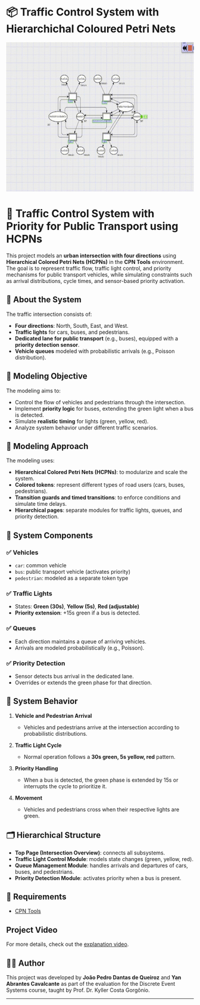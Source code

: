 # 📦 Traffic Control System with Hierarchichal Coloured Petri Nets
<p align = "center">  
<img src="sed_proj2_9s.gif" height="400"  />  
</p>  

# 🚦 Traffic Control System with Priority for Public Transport using HCPNs  

This project models an **urban intersection with four directions** using **Hierarchical Colored Petri Nets (HCPNs)** in the **CPN Tools** environment. The goal is to represent traffic flow, traffic light control, and priority mechanisms for public transport vehicles, while simulating constraints such as arrival distributions, cycle times, and sensor-based priority activation.  

## 🔧 About the System  

The traffic intersection consists of:  
- **Four directions**: North, South, East, and West.  
- **Traffic lights** for cars, buses, and pedestrians.  
- **Dedicated lane for public transport** (e.g., buses), equipped with a **priority detection sensor**.  
- **Vehicle queues** modeled with probabilistic arrivals (e.g., Poisson distribution).  

## 🎯 Modeling Objective  

The modeling aims to:  
- Control the flow of vehicles and pedestrians through the intersection.  
- Implement **priority logic** for buses, extending the green light when a bus is detected.  
- Simulate **realistic timing** for lights (green, yellow, red).  
- Analyze system behavior under different traffic scenarios.  

## 🧠 Modeling Approach  

The modeling uses:  
- **Hierarchical Colored Petri Nets (HCPNs)**: to modularize and scale the system.  
- **Colored tokens**: represent different types of road users (cars, buses, pedestrians).  
- **Transition guards and timed transitions**: to enforce conditions and simulate time delays.  
- **Hierarchical pages**: separate modules for traffic lights, queues, and priority detection.  

## 🧩 System Components  

### ✅ Vehicles  
- `car`: common vehicle  
- `bus`: public transport vehicle (activates priority)  
- `pedestrian`: modeled as a separate token type  

### ✅ Traffic Lights  
- States: **Green (30s)**, **Yellow (5s)**, **Red (adjustable)**  
- **Priority extension**: +15s green if a bus is detected.  

### ✅ Queues  
- Each direction maintains a queue of arriving vehicles.  
- Arrivals are modeled probabilistically (e.g., Poisson).  

### ✅ Priority Detection  
- Sensor detects bus arrival in the dedicated lane.  
- Overrides or extends the green phase for that direction.  

## 📌 System Behavior  

1. **Vehicle and Pedestrian Arrival**  
   - Vehicles and pedestrians arrive at the intersection according to probabilistic distributions.  

2. **Traffic Light Cycle**  
   - Normal operation follows a **30s green, 5s yellow, red** pattern.  

3. **Priority Handling**  
   - When a bus is detected, the green phase is extended by 15s or interrupts the cycle to prioritize it.  

4. **Movement**  
   - Vehicles and pedestrians cross when their respective lights are green.  

## 🗂️ Hierarchical Structure  

- **Top Page (Intersection Overview)**: connects all subsystems.  
- **Traffic Light Control Module**: models state changes (green, yellow, red).  
- **Queue Management Module**: handles arrivals and departures of cars, buses, and pedestrians.  
- **Priority Detection Module**: activates priority when a bus is present.

## 🚀 Requirements  

- [CPN Tools](https://cpntools.org/) 

## Project Video  

For more details, check out the [explanation video](https://drive.google.com/file/d/12YUFuYKhYAP05OE3PK4FquYIDOJ0Ykc5/view?usp=sharing).  

## 👨‍🔬 Author  

This project was developed by **João Pedro Dantas de Queiroz** and **Yan Abrantes Cavalcante** as part of the evaluation for the Discrete Event Systems course, taught by Prof. Dr. Kyller Costa Gorgônio.  

---
